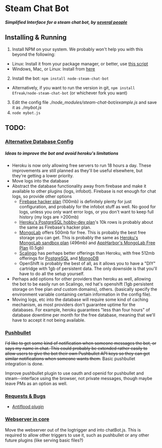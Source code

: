 # Steam Chat Bot
##### Simplified Interface for a steam chat bot, by [several people](https://github.com/Efreak/node-steam-chat-bot/graphs/contributors)

## Installing & Running



1. Install NPM on your system. We probably won't help you with this beyond the following:
 * Linux: Install it from your package manager, or better, use [this script](https://gist.github.com/TooTallNate/3288316)
 * Windows, Mac, or Linux: Install from [here](https://nodejs.org/download/)
2. Install the bot: `npm install node-steam-chat-bot`
 * Alternatively, if you want to run the version in git, `npm install Efreak/node-steam-chat-bot` (or whichever fork you want)
3. Edit the config file *./node_modules/steam-chat-bot/example.js* and save it as *./mybot.js*
4. `node mybot.js`

## TODO:

### [Alternative Database Config](https://github.com/Efreak/node-steam-chat-bot/issues/40)

##### Ideas to improve the bot and avoid heroku's limitations
* Heroku is now only allowing free servers to run 18 hours a day. These improvements are still planned as they'll be useful elsewhere, but they're getting a lower priority.
* Move logs into the database
* Abstract the database functionality away from firebase and make it available to other plugins (logs, infobot). Firebase is not enough for chat logs, so provide other options
    * [Firebase hacker plan](https://www.firebase.com/pricing.html) (100mb) is definitely plenty for just configuration, and probably for the infobot stuff as well. No good for logs, unless you only want error logs, or you don't want to keep full history (my logs are >200mb)
    * [Heroku's PostgreSQL hobby-dev plan](https://addons.heroku.com/heroku-postgresql)'s 10k rows is probably about the same as Firebase's hacker plan.
    * [MongoLab](https://mongolab.com/signup/) offers 500mb for free. This is probably the best free storage you can get. This is probably the same as [Heroku's MongoLab sandbox plan](https://addons.heroku.com/mongolab) (496mb) and [AppHarbor's MongoLab Free Plan](https://appharbor.com/addons/mongolab) (0.5gb)
    * [Scalingo](https://scalingo.com) has perhaps better offerings than Heroku, with free 512mb offerings for [PostgreSQL](https://scalingo.com/addons/scalingo-postgresql) and [MongoDB](https://scalingo.com/addons/scalingo-mongodb)
    * OpenShift is probably the best of all, as it allows you to have a "DIY" cartridge with 1gb of persistent data. The only downside is that you'll have to do all the setup yourself.
* Perhaps add options for other providers than heroku as well, allowing the bot to be easily run on Scalingo, red hat's openshift (1gb persistent storage on free plan *and* custom domains), others. (basically specify the environment variable containing certain information in the config file).
* Moving logs, etc into the database will require some kind of caching mechanism, as most providers don't guarantee uptime for the databases. For example, heroku guarantees "less than four hours" of database downtime per month for the free database, meaning that we'll have to accept it not being available.

### [Pushbullet](https://github.com/Efreak/node-steam-chat-bot/issues/56)

~~I'd like to get some kind of notification when someone messages the bot, or says my name in chat. This could probably be extended rather easily to allow users to give the bot their own Pushbullet API keys so they can get similar notifications when someone wants them.~~ Basic pushbullet integration is done.

Improve pushbullet plugin to use oauth and openid for pushbullet and steam--interface using the browser, not private messages, though maybe leave PMs as an option as well.

### [Requests & Bugs](https://github.com/Efreak/node-steam-chat-bot/issues)

- [Antiflood plugin](https://github.com/Efreak/node-steam-chat-bot/issues/13)

### [Webserver in core](https://github.com/Efreak/node-steam-chat-bot/issues/57)

Move the webserver out of the logtrigger and into chatBot.js. This is required to allow other triggers to use it, such as pushbullet or any other future plugins (like serving basic files?)